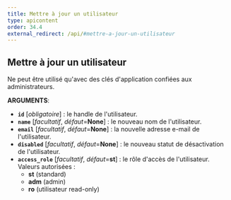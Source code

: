 ```yaml
---
title: Mettre à jour un utilisateur
type: apicontent
order: 34.4
external_redirect: /api/#mettre-a-jour-un-utilisateur
---
```


## Mettre à jour un utilisateur
Ne peut être utilisé qu'avec des clés d'application confiées aux administrateurs.

**ARGUMENTS**:

* **`id`** [*obligatoire*] :
    le handle de l'utilisateur.
* **`name`** [*facultatif*, *défaut*=**None**] :
    le nouveau nom de l'utilisateur.
* **`email`** [*facultatif*, *défaut*=**None**] :
    la nouvelle adresse e-mail de l'utilisateur.
* **`disabled`** [*facultatif*, *défaut*=**None**] :
    le nouveau statut de désactivation de l'utilisateur.
* **`access_role`** [*facultatif*, *défaut*=**st**] :
    le rôle d'accès de l'utilisateur. Valeurs autorisées :
    *  **st** (standard)
    *  **adm** (admin)
    *  **ro** (utilisateur read-only)
